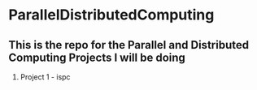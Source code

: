# ParallelDistributedComputing
<h2> This is the repo for the Parallel and Distributed Computing Projects I will be doing </h2>

<ol>
<li>Project 1 - ispc  </li>
</ol>
